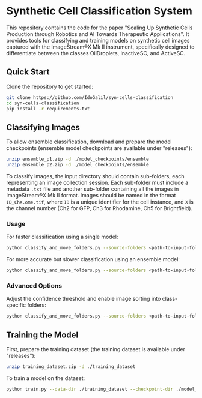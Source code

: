 # Synthetic Cell Classification System

This repository contains the code for the paper "Scaling Up Synthetic Cells Production through Robotics and AI Towards Therapeutic Applications". It provides tools for classifying and training models on synthetic cell images captured with the ImageStream®X Mk II instrument, specifically designed to differentiate between the classes OilDroplets, InactiveSC, and ActiveSC.

## Quick Start

Clone the repository to get started:

```bash
git clone https://github.com/IdoGalil/syn-cells-classification
cd syn-cells-classification
pip install -r requirements.txt
```

## Classifying Images

To allow ensemble classification, download and prepare the model checkpoints (ensemble model checkpoints are available under "releases"):

```bash
unzip ensemble_p1.zip -d ./model_checkpoints/ensemble
unzip ensemble_p2.zip -d ./model_checkpoints/ensemble
```

To classify images, the input directory should contain sub-folders, each representing an image collection session. Each sub-folder must include a metadata `.txt` file and another sub-folder containing all the images in ImageStream®X Mk II format. Images should be named in the format `ID_ChX.ome.tif`, where `ID` is a unique identifier for the cell instance, and `X` is the channel number (Ch2 for GFP, Ch3 for Rhodamine, Ch5 for Brightfield).

### Usage

For faster classification using a single model:

```bash
python classify_and_move_folders.py --source-folders <path-to-input-folder> --output-folder <path-to-output-folder> --fast-model-path ./model_checkpoints/tf_efficientnetv2_b0.in1k.pt
```

For more accurate but slower classification using an ensemble model:

```bash
python classify_and_move_folders.py --source-folders <path-to-input-folder> --output-folder <path-to-output-folder> --ensemble-path ./model_checkpoints/ensemble --use-ensemble
```

### Advanced Options

Adjust the confidence threshold and enable image sorting into class-specific folders:

```bash
python classify_and_move_folders.py --source-folders <path-to-input-folder> --output-folder <path-to-output-folder> --use-ensemble --sort-images --coverage 0.93
```

## Training the Model

First, prepare the training dataset (the training dataset is available under "releases"):

```bash
unzip training_dataset.zip -d ./training_dataset
```

To train a model on the dataset:

```bash
python train.py --data-dir ./training_dataset --checkpoint-dir ./model_checkpoints
```
